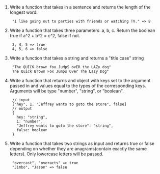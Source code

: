 1. Write a function that takes in a sentence and returns the length of the
   longest word.

        "I like going out to parties with friends or watching TV." => 8

2. Write a function that takes three parameters: a, b, c. Return the boolean
   true if a^2 + b^2 = c^2, false if not.

        3, 4, 5 => true
        4, 5, 6 => false

3. Write a function that takes a string and returns a "title case" string

        "The QUICK brown fox JuMpS ovER the LAZy dog"
        The Quick Brown Fox Jumps Over The Lazy Dog"

4. Write a function that returns and object with keys set to the argument passed
   in and values equal to the types of the corresponding keys. Arguments will be
   type "number", "string", or "boolean".

        // input
        ["hey", 1, "Jeffrey wants to goto the store", false]
        // output
        {
          hey: "string",
          1: "number",
          "Jeffrey wants to goto the store": "string",
          false: boolean
        }

5. Write a function that takes two strings as input and returns true or false
   depending on whether they are anagrams(contain exactly the same letters).
   Only lowercase letters will be passed.

        "overcast", "overacts" => true
        "Jimbo", "Jason" => false
